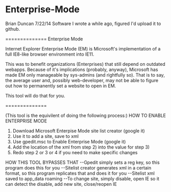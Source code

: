 Enterprise-Mode
===============

Brian Duncan 7/22/14
Software I wrote a while ago, figured I'd upload it to github.

==============
Enterprise Mode


Internet Explorer Enterprise Mode (EM) is Microsoft's implementation of a full IE8-like browser environment into IE11.

This was to benefit organizations (Enterprises) that still depend on outdated webapps. Because of it's implications (probably, anyway),
Microsoft has made EM only manageable by sys-admins (and rightfully so). That is to say, the average user
and, possibly web-developer, may not be able to figure out how to permanently set a website to open in EM.

This tool will do that for you.

==============

(This tool is the equivilent of doing the following process:)
HOW TO ENABLE ENTERPRISE MODE
1) Download Microsoft Enterpise Mode site list creator (google it)
2) Use it to add a site, save to xml
3) Use gpedit.msc to Enable Enterprise Mode (google it)
4) Add the location of the xml from step 2) into the value for step 3)
5) Redo step 2 or 3 or 4 if you need to make specific changes

HOW THIS TOOL BYPASSES THAT
--Gpedit simply sets a reg key, so this program does this for you
--Sitelist creator generates xml in a certain format, so this program replicates that and does it for you
--Sitelist xml saved to app_data roaming
--To change site, simply disable, open IE so it can detect the disable, add new site, close/reopen IE
